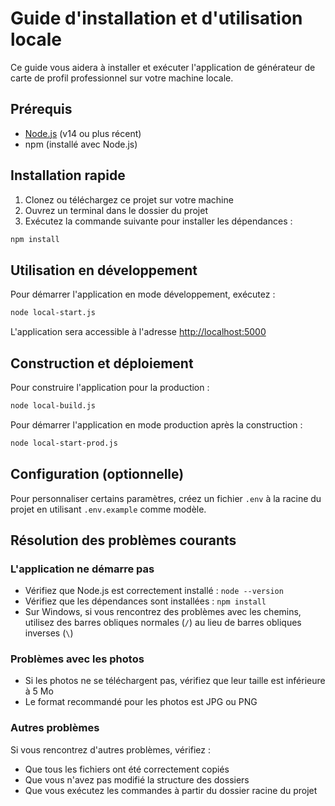 # Guide d'installation et d'utilisation locale

Ce guide vous aidera à installer et exécuter l'application de générateur de carte de profil professionnel sur votre machine locale.

## Prérequis

- [Node.js](https://nodejs.org/) (v14 ou plus récent)
- npm (installé avec Node.js)

## Installation rapide

1. Clonez ou téléchargez ce projet sur votre machine
2. Ouvrez un terminal dans le dossier du projet
3. Exécutez la commande suivante pour installer les dépendances :

```bash
npm install
```

## Utilisation en développement

Pour démarrer l'application en mode développement, exécutez :

```bash
node local-start.js
```

L'application sera accessible à l'adresse [http://localhost:5000](http://localhost:5000)

## Construction et déploiement

Pour construire l'application pour la production :

```bash
node local-build.js
```

Pour démarrer l'application en mode production après la construction :

```bash
node local-start-prod.js
```

## Configuration (optionnelle)

Pour personnaliser certains paramètres, créez un fichier `.env` à la racine du projet en utilisant `.env.example` comme modèle.

## Résolution des problèmes courants

### L'application ne démarre pas

- Vérifiez que Node.js est correctement installé : `node --version`
- Vérifiez que les dépendances sont installées : `npm install`
- Sur Windows, si vous rencontrez des problèmes avec les chemins, utilisez des barres obliques normales (`/`) au lieu de barres obliques inverses (`\`)

### Problèmes avec les photos

- Si les photos ne se téléchargent pas, vérifiez que leur taille est inférieure à 5 Mo
- Le format recommandé pour les photos est JPG ou PNG

### Autres problèmes

Si vous rencontrez d'autres problèmes, vérifiez :
- Que tous les fichiers ont été correctement copiés
- Que vous n'avez pas modifié la structure des dossiers
- Que vous exécutez les commandes à partir du dossier racine du projet